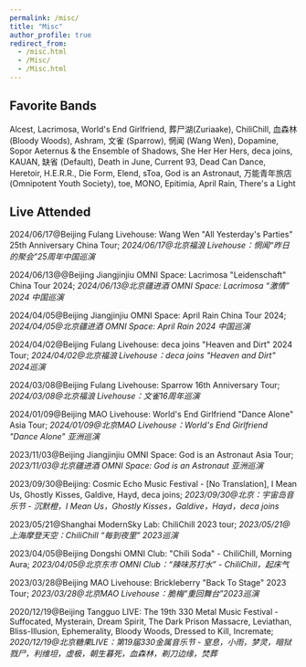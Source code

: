 ```yaml
---
permalink: /misc/
title: "Misc"
author_profile: true
redirect_from:
  - /misc.html
  - /Misc/
  - /Misc.html
---
```


## Favorite Bands

Alcest, Lacrimosa, World's End Girlfriend, 葬尸湖(Zuriaake), ChiliChill, 血森林 (Bloody Woods), Ashram, 文雀 (Sparrow), 惘闻 (Wang Wen), Dopamine, Sopor Aeternus & the Ensemble of Shadows, She Her Her Hers, deca joins, KAUAN, 缺省 (Default), Death in June, Current 93, Dead Can Dance, Heretoir, H.E.R.R., Die Form, Elend, sToa, God is an Astronaut, 万能青年旅店 (Omnipotent Youth Society), toe, MONO, Epitimia, April Rain, There's a Light

## Live Attended

2024/06/17@Beijing Fulang Livehouse: Wang Wen "All Yesterday's Parties" 25th Anniversary China Tour;
*2024/06/17@北京福浪 Livehouse：惘闻“昨日的聚会”25周年中国巡演*

2024/06/13@@Beijing Jiangjinjiu OMNI Space: Lacrimosa "Leidenschaft" China Tour 2024;
*2024/06/13@北京疆进酒 OMNI Space: Lacrimosa “激情” 2024 中国巡演*

2024/04/05@Beijing Jiangjinjiu OMNI Space: April Rain China Tour 2024;
*2024/04/05@北京疆进酒 OMNI Space: April Rain 2024 中国巡演*

2024/04/02@Beijing Fulang Livehouse: deca joins "Heaven and Dirt" 2024 Tour;
*2024/04/02@北京福浪 Livehouse：deca joins "Heaven and Dirt" 2024巡演*

2024/03/08@Beijing Fulang Livehouse: Sparrow 16th Anniversary Tour;
*2024/03/08@北京福浪 Livehouse：文雀16周年巡演*

2024/01/09@Beijing MAO Livehouse: World's End Girlfriend "Dance Alone" Asia Tour;
*2024/01/09@北京MAO Livehouse：World's End Girlfriend "Dance Alone" 亚洲巡演*

2023/11/03@Beijing Jiangjinjiu OMNI Space: God is an Astronaut Asia Tour;
*2023/11/03@北京疆进酒 OMNI Space: God is an Astronaut 亚洲巡演*

2023/09/30@Beijing: Cosmic Echo Music Festival - [No Translation], I Mean Us, Ghostly Kisses, Galdive, Hayd, deca joins;
*2023/09/30@北京：宇宙岛音乐节 - 沉默橙，I Mean Us，Ghostly Kisses，Galdive，Hayd，deca joins*

2023/05/21@Shanghai ModernSky Lab: ChiliChill 2023 tour;
*2023/05/21@上海摩登天空：ChiliChill “每到夜里” 2023巡演*

2023/04/05@Beijing Dongshi OMNI Club: "Chili Soda" - ChiliChill, Morning Aura;
*2023/04/05@北京东市 OMNI Club：“辣味苏打水” - ChiliChill，起床气*

2023/03/28@Beijing MAO Livehouse: Brickleberry "Back To Stage" 2023 Tour;
*2023/03/28@北京MAO Livehouse：脆梅“重回舞台”2023巡演*

2020/12/19@Beijing Tangguo LIVE: The 19th 330 Metal Music Festival - Suffocated, Mysterain, Dream Spirit, The Dark Prison Massacre, Leviathan, Bliss-Illusion, Ephemerality, Bloody Woods, Dressed to Kill, Incremate;
*2020/12/19@北京糖果LIVE：第19届330金属音乐节 - 窒息，小雨，梦灵，暗狱戮尸，利维坦，虚极，朝生暮死，血森林，剃刀边缘，焚葬*
